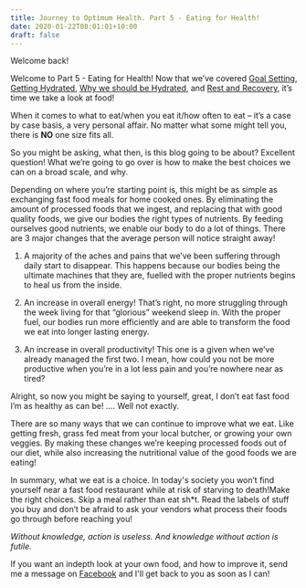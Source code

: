 ```yaml
---
title: Journey to Optimum Health. Part 5 - Eating for Health!
date: 2020-01-22T08:01:01+10:00
draft: false
---
```


Welcome back!  

Welcome to Part 5 - Eating for Health! Now that we’ve covered [Goal Setting,](https://peterherring.netlify.com/posts/journey-to-optimum-health.-part-1-goal-setting/) [Getting Hydrated](https://peterherring.netlify.com/posts/getting-hydrated/), [Why we should be Hydrated](https://peterherring.netlify.com/posts/journey-to-optimum-health.-part-3.-why-water/), and [Rest and Recovery](https://peterherring.netlify.com/posts/journey-to-optimum-health.-part-4-take-a-load-off/), it’s time we take a look at food!

When it comes to what to eat/when you eat it/how often to eat – it’s a case by case basis, a very personal affair. No matter what some might tell you, there is **NO** one size fits all. 



So you might be asking, what then, is this blog going to be about?
Excellent question! What we’re going to go over is how to make the best choices we can on a broad scale, and why. 



Depending on where you’re starting point is, this might be as simple as exchanging fast food meals for home cooked ones. By eliminating the amount of processed foods that we ingest, and replacing that with good quality foods, we give our bodies the right types of nutrients. By feeding ourselves good nutrients, we enable our body to do a lot of things. There are 3 major changes that the average person will notice straight away!

1. A majority of the aches and pains that we’ve been suffering through daily start to disappear. This happens because our bodies being the ultimate machines that they are, fuelled with the proper nutrients begins to heal us from the inside. 

2. An increase in overall energy! That’s right, no more struggling through the week living for that “glorious” weekend sleep in. With the proper fuel, our bodies run more efficiently and are able to transform the food we eat into longer lasting energy. 

3. An increase in overall productivity! This one is a given when we’ve already managed the first two. I mean, how could you not be more productive when you’re in a lot less pain and you’re nowhere near as tired?

   

   

Alright, so now you might be saying to yourself, great, I don’t eat fast food I’m as healthy as can be! …. Well not exactly. 

There are so many ways that we can continue to improve what we eat. Like getting fresh, grass fed meat from your local butcher, or growing your own veggies. By making these changes we’re keeping processed foods out of our diet, while also increasing the nutritional value of the good foods we are eating! 



In summary, what we eat is a choice. In today's society you won’t find yourself near a fast food restaurant while at risk of starving to death!Make the right choices. Skip a meal rather than eat sh*t. Read the labels of stuff you buy and don’t be afraid to ask your vendors what process their foods go through before reaching you! 



*_Without knowledge, action is useless. And knowledge without action is futile._*  



If you want an indepth look at your own food, and how to improve it, send me a message on [Facebook](https://www.facebook.com/petehktrainer1/?ref=aymt_homepage_panel&eid=ARBDNfxigQmiPsWuTAljoM9GeMw27tXhG9fTahnY_LWse8fPGr7S_EDgM-bJVuJtL0eactB9vlgh3LJ3) and I'll get back to you as soon as I can!

